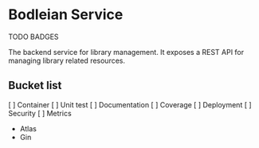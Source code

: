 # Bodleian Service

TODO BADGES

The backend service for library management. It exposes a REST API for managing 
library related resources.


## Bucket list

[ ] Container
[ ] Unit test
[ ] Documentation
[ ] Coverage
[ ] Deployment
[ ] Security
[ ] Metrics


- Atlas
- Gin
